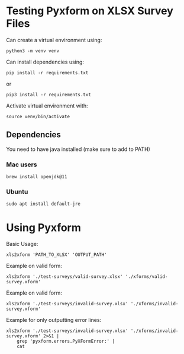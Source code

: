 # Testing Pyxform on XLSX Survey Files

Can create a virtual environment using:

`python3 -m venv venv`

Can install dependencies using:

`pip install -r requirements.txt` 

or

`pip3 install -r requirements.txt` 


Activate virtual environment with:

`source venv/bin/activate`


## Dependencies

You need to have java installed (make sure to add to PATH)

### Mac users


`brew install openjdk@11`

### Ubuntu

`sudo apt install default-jre`


# Using Pyxform

Basic Usage:

`xls2xform 'PATH_TO_XLSX' 'OUTPUT_PATH'`

Example on valid form:

`xls2xform './test-surveys/valid-survey.xlsx' './xforms/valid-survey.xform'`

Example on valid form:

`xls2xform './test-surveys/invalid-survey.xlsx' './xforms/invalid-survey.xform'`


Example for only outputting error lines:

```
xls2xform './test-surveys/invalid-survey.xlsx' './xforms/invalid-survey.xform' 2>&1 | 
    grep 'pyxform.errors.PyXFormError:' |
    cat
```